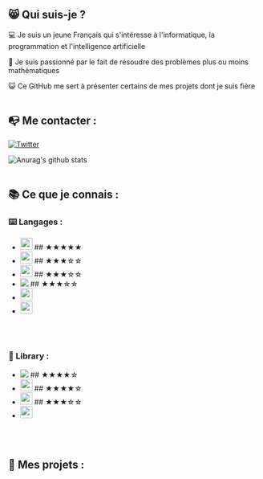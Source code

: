 
## 😸 Qui suis-je ?

💻 Je suis un jeune Français qui s'intéresse à l'informatique, la programmation et l'intelligence artificielle 

🔎 Je suis passionné par le fait de résoudre des problèmes plus ou moins mathématiques 

😺 Ce GitHub me sert à présenter certains de mes projets dont je suis fière 
<br><br>

## 📭 Me contacter :

[![Twitter](https://en.wikipedia.org/wiki/Twitter#/media/File:Twitter_Logo_as_of_2021.svg)](https://twitter.com/Chlouis_py)

![Anurag's github stats](https://github-readme-stats.vercel.app/api?username=chlouispy&hide=issues&show_icons=true)
<br><br>

## 📚 Ce que je connais :

### ⌨️ Langages :

 - <img src="https://upload.wikimedia.org/wikipedia/commons/c/c3/Python-logo-notext.svg" width=24px> ## ★★★★★
 - <img src="https://upload.wikimedia.org/wikipedia/commons/thumb/9/99/Unofficial_JavaScript_logo_2.svg/1024px-Unofficial_JavaScript_logo_2.svg.png" width=24px> ## ★★★☆☆
 - <img src="https://upload.wikimedia.org/wikipedia/commons/thumb/0/05/Go_Logo_Blue.svg/1920px-Go_Logo_Blue.svg.png" height=24px> ## ★★★☆☆
 - <img src="https://www.britefish.net/wp-content/uploads/2019/07/logo-c-1.png" heigth=24px> ## ★★★☆☆
 - <img src="https://upload.wikimedia.org/wikipedia/commons/6/61/HTML5_logo_and_wordmark.svg" height=24px>
 - <img src="https://upload.wikimedia.org/wikipedia/commons/d/d5/CSS3_logo_and_wordmark.svg" height=24px>
<br><br>

### 📖 Library :

 - <img src="https://upload.wikimedia.org/wikipedia/commons/a/ae/Keras_logo.svg" heigth=24px> ## ★★★★☆
 - <img src="https://user-images.githubusercontent.com/50221806/86498201-a8bd8680-bd39-11ea-9d08-66b610a8dc01.png" height=24px> ## ★★★★☆
 - <img src="https://upload.wikimedia.org/wikipedia/commons/2/2d/Tensorflow_logo.svg" height=24px> ## ★★★☆☆
 - <img src="https://pytorch.org/assets/images/pytorch-logo.png" height=24px>
<br><br>

## 📂 Mes projets :
